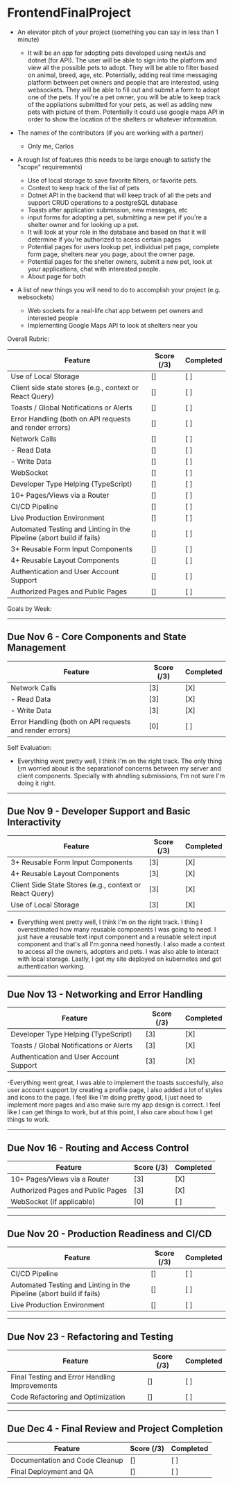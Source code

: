 # FrontendFinalProject

- An elevator pitch of your project (something you can say in less than 1 minute)
  - It will be an app for adopting pets developed using nextJs and dotnet (for API). The user will be able to sign into the platform and view all the possible pets to adopt. They will be able to filter based on animal, breed, age, etc. Potentially, adding real time messaging platform between pet owners and people that are interested, using websockets. They will be able to fill out and submit a form to adopt one of the pets. If you're a pet owner, you will be able to keep track of the appliations submitted for your pets, as well as adding new pets with picture of them. Potentially it could use google maps API in order to show the location of the shelters or whatever information.
  
- The names of the contributors (if you are working with a partner)
  - Only me, Carlos
  
- A rough list of features (this needs to be large enough to satisfy the "scope" requirements)
  - Use of local storage to save favorite filters, or favorite pets.
  - Context to keep track of the list of pets
  - Dotnet API in the backend that will keep track of all the pets and support CRUD operations to a postgreSQL database
  - Toasts after application submission, new messages, etc
  - input forms for adopting a pet, submitting a new pet if you're a shelter owner and for looking up a pet.
  - It will look at your role in the database and based on that it will determine if you're authorized to acess certain pages
  - Potential pages for users lookup pet, individual pet page, complete form page, shelters near you page, about the owner page.
  - Potential pages for the shelter owners, submit a new pet, look at your applications, chat with interested people.
  - About page for both
 
- A list of new things you will need to do to accomplish your project (e.g. websockets)
  - Web sockets for a real-life chat app between pet owners and interested people
  - Implementing Google Maps API to look at shelters near you

 Overall Rubric:

| Feature                                           | Score (/3) | Completed |
|---------------------------------------------------|------------|-----------|
| Use of Local Storage                              | []         | [ ]       |
| Client side state stores (e.g., context or React Query) | []  | [ ]       |
| Toasts / Global Notifications or Alerts           | []         | [ ]       |
| Error Handling (both on API requests and render errors) | [] | [ ]       |
| Network Calls                                     | []         | [ ]       |
| - Read Data                                       | []         | [ ]       |
| - Write Data                                      | []         | [ ]       |
| WebSocket                                         | []         | [ ]       |
| Developer Type Helping (TypeScript)               | []         | [ ]       |
| 10+ Pages/Views via a Router                      | []         | [ ]       |
| CI/CD Pipeline                                    | []         | [ ]       |
| Live Production Environment                       | []         | [ ]       |
| Automated Testing and Linting in the Pipeline (abort build if fails) | [] | [ ] |
| 3+ Reusable Form Input Components                 | []         | [ ]       |
| 4+ Reusable Layout Components                     | []         | [ ]       |
| Authentication and User Account Support           | []         | [ ]       |
| Authorized Pages and Public Pages                 | []         | [ ]       |

Goals by Week:

---

## Due Nov 6 - Core Components and State Management
| Feature                                           | Score (/3) | Completed |
|---------------------------------------------------|------------|-----------|
| Network Calls                                     | [3]         | [X]       |
| - Read Data                                       | [3]         | [X]       |
| - Write Data                                      | [3]         | [X]       |
| Error Handling (both on API requests and render errors) | [0] | [ ]       |

Self Evaluation:
- Everything went pretty well, I think I'm on the right track. The only thing I;m worried about is the separationof concerns between my server and client components. Specially with ahndling submissions, I'm not sure I'm doing it right.

---

## Due Nov 9 - Developer Support and Basic Interactivity
| Feature                                           | Score (/3) | Completed |
|---------------------------------------------------|------------|-----------|
| 3+ Reusable Form Input Components                 | [3]         | [X]       |
| 4+ Reusable Layout Components                     | [3]         | [X]       |
| Client Side State Stores (e.g., context or React Query) | [3]  | [X]       |
| Use of Local Storage                              | [3]         | [X]       |

- Everything went pretty well, I think I'm on the right track. I thing I overestimated how many reusable components I was going to need. I just have a reusable text input component and a reusable select input component and that's all I'm gonna need honestly. I also made a context to access all the owners, adopters and pets. I was also able to interact with local storage. Lastly, I got my site deployed on kubernetes and got authentication working.


---

## Due Nov 13 - Networking and Error Handling
| Feature                                           | Score (/3) | Completed |
|---------------------------------------------------|------------|-----------|
| Developer Type Helping (TypeScript)               | [3]         | [X]       |
| Toasts / Global Notifications or Alerts           | [3]         | [X]       |
| Authentication and User Account Support           | [3]         | [X]       |

-Everything went great, I was able to implement the toasts succesfully, also user account support by creating a profile page, I also added a lot of styles and icons to the page. I feel like I'm doing pretty good, I just need to implement more pages and also make sure my app design is correct. I feel like I can get things to work, but at this point, I also care about how I get things to work.

---

## Due Nov 16 - Routing and Access Control
| Feature                                           | Score (/3) | Completed |
|---------------------------------------------------|------------|-----------|
| 10+ Pages/Views via a Router                      | [3]         | [X]       |
| Authorized Pages and Public Pages                 | [3]         | [X]       |
| WebSocket (if applicable)                         | [0]         | [ ]       |

---

## Due Nov 20 - Production Readiness and CI/CD
| Feature                                           | Score (/3) | Completed |
|---------------------------------------------------|------------|-----------|
| CI/CD Pipeline                                    | []         | [ ]       |
| Automated Testing and Linting in the Pipeline (abort build if fails) | [] | [ ] |
| Live Production Environment                       | []         | [ ]       |

---

## Due Nov 23 - Refactoring and Testing
| Feature                                           | Score (/3) | Completed |
|---------------------------------------------------|------------|-----------|
| Final Testing and Error Handling Improvements     | []         | [ ]       |
| Code Refactoring and Optimization                 | []         | [ ]       |

---

## Due Dec 4 - Final Review and Project Completion
| Feature                                           | Score (/3) | Completed |
|---------------------------------------------------|------------|-----------|
| Documentation and Code Cleanup                    | []         | [ ]       |
| Final Deployment and QA                           | []         | [ ]       |
